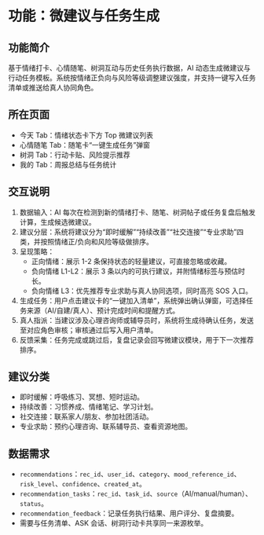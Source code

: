 ﻿# 功能：微建议与任务生成

## 功能简介
基于情绪打卡、心情随笔、树洞互动与历史任务执行数据，AI 动态生成微建议与行动任务模板。系统按情绪正负向与风险等级调整建议强度，并支持一键写入任务清单或推送给真人协同角色。

## 所在页面
- 今天 Tab：情绪状态卡下方 Top 微建议列表
- 心情随笔 Tab：随笔卡“一键生成任务”弹窗
- 树洞 Tab：行动卡贴、风险提示推荐
- 我的 Tab：周报总结与任务统计

## 交互说明
1. 数据输入：AI 每次在检测到新的情绪打卡、随笔、树洞帖子或任务复盘后触发计算，生成候选微建议。
2. 建议分层：系统将建议分为“即时缓解”“持续改善”“社交连接”“专业求助”四类，并按照情绪正/负向和风险等级做排序。
3. 呈现策略：  
   - 正向情绪：展示 1-2 条保持状态的轻量建议，可直接忽略或收藏。  
   - 负向情绪 L1-L2：展示 3 条以内的可执行建议，并附情绪标签与预估时长。  
   - 负向情绪 L3：优先推荐专业求助与真人协同选项，同时高亮 SOS 入口。  
4. 生成任务：用户点击建议卡的“一键加入清单”，系统弹出确认弹窗，可选择任务来源（AI/自建/真人）、预计完成时间和提醒方式。
5. 真人指派：当建议涉及心理咨询师或辅导员时，系统将生成待确认任务，发送至对应角色审核；审核通过后写入用户清单。
6. 反馈采集：任务完成或跳过后，复盘记录会回写微建议模块，用于下一次推荐排序。

## 建议分类
- 即时缓解：呼吸练习、冥想、短时运动。
- 持续改善：习惯养成、情绪笔记、学习计划。
- 社交连接：联系家人/朋友、参加社团活动。
- 专业求助：预约心理咨询、联系辅导员、查看资源地图。

## 数据需求
- `recommendations`：`rec_id`、`user_id`、`category`、`mood_reference_id`、`risk_level`、`confidence`、`created_at`。
- `recommendation_tasks`：`rec_id`、`task_id`、`source`（AI/manual/human）、`status`。
- `recommendation_feedback`：记录任务执行结果、用户评分、复盘摘要。
- 需要与任务清单、ASK 会话、树洞行动卡共享同一来源枚举。
